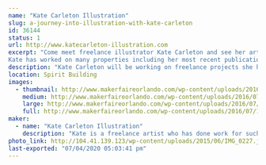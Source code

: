 ```yaml
---
name: "Kate Carleton Illustration"
slug: a-journey-into-illustration-with-kate-carleton
id: 36144
status: 1
url: http://www.katecarleton-illustration.com
excerpt: "Come meet freelance illustrator Kate Carleton and see her art and ask questions.
Kate has worked on many properties including her most recent publication with Del Rey Publishing and Netflix for the \"Visions from the Upside Down\" Stranger things art book coming out Oct.15, 2019."
description: "Kate Carleton will be working on freelance projects she has at the time and answering questions anyone has about her process and any other questions they might have. We will have a few prints for sale of Kate's artwork and she will be taking a few commissions during the show as well."
location: Spirit Building
images:
  - thumbnail: http://www.makerfaireorlando.com/wp-content/uploads/2016/07/11180627_647146692090795_1180759707400794595_n.jpg
    medium: http://www.makerfaireorlando.com/wp-content/uploads/2016/07/11180627_647146692090795_1180759707400794595_n.jpg
    large: http://www.makerfaireorlando.com/wp-content/uploads/2016/07/11180627_647146692090795_1180759707400794595_n.jpg
    full: http://www.makerfaireorlando.com/wp-content/uploads/2016/07/11180627_647146692090795_1180759707400794595_n.jpg
maker:
  - name: "Kate Carleton Illustration"
    description: "Kate is a freelance artist who has done work for such companies as Marvel, DC, LucasFilms LTD, IDW, Zenescope and Actionlab. She has done everything from sketch card work, coloring, flatting , and making her own comics. "
photo_link: http://104.41.139.123/wp-content/uploads/2015/06/IMG_0227.jpg
last-exported: "07/04/2020 05:03:41 pm"
---
```


